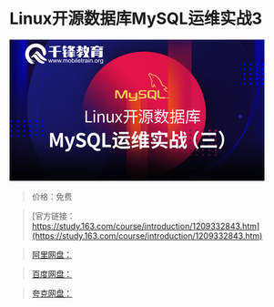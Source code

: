 # Linux开源数据库MySQL运维实战3

![img](../../../assets/study163/free/025509a8bb704cf19162643f930c810d.jpg)

> 价格：免费

> [官方链接：https://study.163.com/course/introduction/1209332843.htm](https://study.163.com/course/introduction/1209332843.htm)

> [阿里网盘：]()

> [百度网盘：]()

> [夸克网盘：]()
